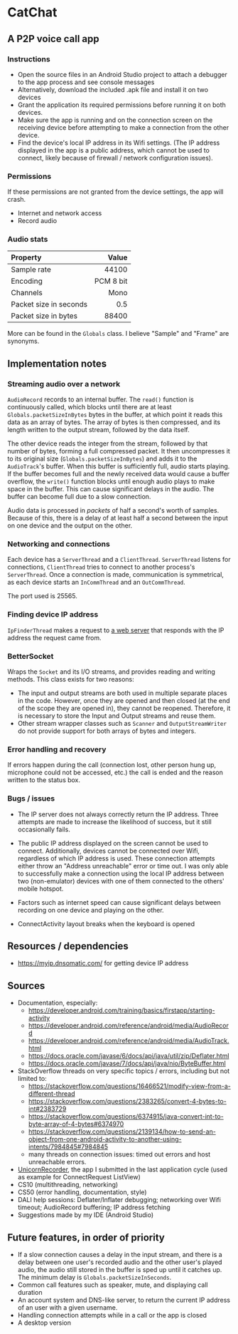 # CatChat
## A P2P voice call app

### Instructions
* Open the source files in an Android Studio project to attach a debugger to the app process and see
console messages
* Alternatively, download the included .apk file and install it on two devices
* Grant the application its required permissions before running it on both devices.
* Make sure the app is running and on the connection screen on the receiving device before
attempting to make a connection from the other device.
* Find the device's local IP address in its Wifi settings. (The IP address displayed in the app is a
public address, which cannot be used to connect, likely because of firewall / network configuration
issues).

### Permissions
If these permissions are not granted from the device settings, the app will crash.
* Internet and network access
* Record audio

### Audio stats
| Property | Value |
| :-- | --: |
| Sample rate | 44100 |
| Encoding | PCM 8 bit |
| Channels | Mono |
| Packet size in seconds | 0.5 |
| Packet size in bytes | 88400 |

More can be found in the `Globals` class.
I believe "Sample" and "Frame" are synonyms.

## Implementation notes
### Streaming audio over a network
`AudioRecord` records to an internal buffer. The `read()` function is continuously called, which
blocks until there are at least `Globals.packetSizeInBytes` bytes in the buffer, at which point it
reads this data as an array of bytes. The array of bytes is then compressed, and its length written
to the output stream, followed by the data itself.

The other device reads the integer from the stream, followed by that number of bytes, forming a full
compressed packet. It then uncompresses it to its original size (`Globals.packetSizeInBytes`) and
adds it to the `AudioTrack`'s buffer. When this buffer is sufficiently full, audio starts playing.
If the buffer becomes full and the newly received data would cause a buffer overflow, the `write()`
function blocks until enough audio plays to make space in the buffer. This can cause significant
delays in the audio. The buffer can become full due to a slow connection.

Audio data is processed in *packets* of half a second's worth of samples. Because of this, there is
a delay of at least half a second between the input on one device and the output on the other.

### Networking and connections
Each device has a `ServerThread` and a `ClientThread`. `ServerThread` listens for connections,
`ClientThread` tries to connect to another process's `ServerThread`. Once a connection is made,
communication is symmetrical, as each device starts an `InCommThread` and an `OutCommThread`.

The port used is 25565.

### Finding device IP address
`IpFinderThread` makes a request to [a web server](https://myip.dnsomatic.com/) that responds with
the IP address the request came from.

### BetterSocket
Wraps the `Socket` and its I/O streams, and provides reading and writing methods.
This class exists for two reasons:
* The input and output streams are both used in multiple separate places in the code. However, once
they are opened and then closed (at the end of the scope they are opened in), they cannot be
reopened. Therefore, it is necessary to store the Input and Output streams and reuse them.
* Other stream wrapper classes such as `Scanner` and `OutputStreamWriter` do not provide support for
both arrays of bytes and integers.

### Error handling and recovery
If errors happen during the call (connection lost, other person hung up, microphone could not be
accessed, etc.) the call is ended and the reason written to the status box.

### Bugs / issues
* The IP server does not always correctly return the IP address. Three attempts are made to increase
the likelihood of success, but it still occasionally fails.
* The public IP address displayed on the screen cannot be used to connect. Additionally, devices
cannot be connected over Wifi, regardless of which IP address is used. These connection attempts
either throw an "Address unreachable" error or time out. I was only able to successfully make a
connection using the local IP address between two (non-emulator) devices with one of them connected
to the others' mobile hotspot.
* Factors such as internet speed can cause significant delays between recording on one device and
playing on the other.

* ConnectActivity layout breaks when the keyboard is opened

## Resources / dependencies
* https://myip.dnsomatic.com/ for getting device IP address

## Sources
* Documentation, especially:
    * https://developer.android.com/training/basics/firstapp/starting-activity
    * https://developer.android.com/reference/android/media/AudioRecord
    * https://developer.android.com/reference/android/media/AudioTrack.html
    * https://docs.oracle.com/javase/6/docs/api/java/util/zip/Deflater.html
    * https://docs.oracle.com/javase/7/docs/api/java/nio/ByteBuffer.html
* StackOverflow threads on very specific topics / errors, including
but not limited to:
    * https://stackoverflow.com/questions/16466521/modify-view-from-a-different-thread
    * https://stackoverflow.com/questions/2383265/convert-4-bytes-to-int#2383729
    * https://stackoverflow.com/questions/6374915/java-convert-int-to-byte-array-of-4-bytes#6374970
    * https://stackoverflow.com/questions/2139134/how-to-send-an-object-from-one-android-activity-to-another-using-intents/7984845#7984845
    * many threads on connection issues: timed out errors and host unreachable errors.
* [UnicornRecorder](https://github.com/mirunaish/audio-recorder-app), the app I submitted in the
last application cycle (used as example for ConnectRequest ListView)
* CS10 (multithreading, networking)
* CS50 (error handling, documentation, style)
* DALI help sessions: Deflater/Inflater debugging; networking over Wifi timeout; AudioRecord
buffering; IP address fetching
* Suggestions made by my IDE (Android Studio)

## Future features, in order of priority
* If a slow connection causes a delay in the input stream, and there is a delay between one user's
recorded audio and the other user's played audio, the audio still stored in the buffer is sped up
until it catches up. The minimum delay is `Globals.packetSizeInSeconds`.
* Common call features such as speaker, mute, and displaying call duration
* An account system and DNS-like server, to return the current IP address of an user with a given
username.
* Handling connection attempts while in a call or the app is closed
* A desktop version